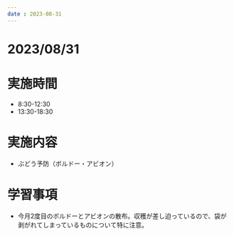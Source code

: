 ```yaml
---
date : 2023-08-31
---
```


# 2023/08/31

# 実施時間
- 8:30-12:30
- 13:30-18:30

# 実施内容
- ぶどう予防（ボルドー・アビオン）

# 学習事項
- 今月2度目のボルドーとアビオンの散布。収穫が差し迫っているので、袋が剥がれてしまっているものについて特に注意。